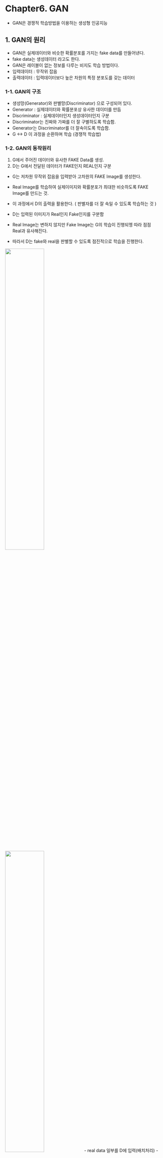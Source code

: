 # Chapter6. GAN
- GAN은 경쟁적 학습방법을 이용하는 생성형 인공지능

## 1. GAN의 원리
- GAN은 실제데이터와 비슷한 확률분포를 가지는 fake data를 만들어낸다. 
- fake data는 생성데이터 라고도 한다.
- GAN은 레이블이 없는 정보를 다루는 비지도 학습 방법이다.
- 입력데이터 : 무작위 잡음
- 출력데이터 : 입력데이터보다 높은 차원의 특정 분포도를 갖는 데이터

### 1-1. GAN의 구조
- 생성망(Generator)와 판별망(Discriminator) 으로 구성되어 있다.
- Generator : 실제데이터와 확률분포상 유사한 데이터를 만듬
- Discriminator : 실제데이터인지 생성데이터인지 구분
- Discriminator는 진짜와 가짜를 더 잘 구별하도록 학습함. 
- Generator는 Discriminator를 더 잘속이도록 학습함.
- G <-> D 이 과정을 순환하며 학습 (경쟁적 학습법)

### 1-2. GAN의 동작원리
1. G에서 주어진 데이터와 유사한 FAKE Data를 생성.
2. D는 G에서 전달된 데이터가 FAKE인지 REAL인지 구분

- G는 저차원 무작위 잡음을 입력받아 고차원의 FAKE Image를 생성한다.
- Real Image를 학습하여 실제이미지와 확률분포가 최대한 비슷하도록 FAKE Image를 만드는 것.
- 이 과정에서 D의 출력을 활용한다. ( 판별자를 더 잘 속일 수 있도록 학습하는 것 )

- D는 입력된 이미지가 Real인지 Fake인지를 구분함
- Real Image는 변하지 않지만 Fake Image는 G의 학습이 진행되멩 따라 점점 Real과 유사해진다.
- 따라서 D는 fake와 real을 판별할 수 있도록 점진적으로 학습을 진행한다.
<img src="https://user-images.githubusercontent.com/70633080/117790545-6c758380-b284-11eb-9337-51d728fd7226.png" width=50% height=50%>
<img src="https://user-images.githubusercontent.com/70633080/117790577-74cdbe80-b284-11eb-858b-7296d4eec5e7.png" width=50% height=50%>
- real data 일부를 D에 입력(배치처리)
- 미분가능한 판별함수D가 출력을 1로 하도록 학습
- 실제데이터의 확률분포와 다른 임의의 확률분포를가진 무작위 잡음을 생성
- 생성된 무작위 잡음을 미분가능함 생성함수 G에 통과시킴 
- G가 생성한 데이터를 추출
- 추출된 생성데이터를 D에 입력
- 미분가능한 판별함수D가 출력을 0으로 하도록 학습

- G학습 시 D는 학습이 되지 않도록 동결(가중치고정)하는것이 중요함.
- 최적화가 끝나고나면 이론적으로는 G의 결과와 real image를 D가 판별하지 못하게된다.
- 이를 위해서는 각 G와 D가 최적으로 구성되고 둘의 밸런스가 잘 맞아야 한다.

## 2. 확률분포 생성을 위한 완전연결계층 GAN구현
- 처음 제안된 GAN논문에 게재된 예제를 구현해본다. 
- 이 예제는 GAN으로 정규분포를 생성한다.
- 생성에 사용하는 무작위 잡음벡터 Z는 균등분포확률신호인데 출력은 정규분포확률신호이다.
### 2-1. 패키지 임포드
```
import numpy as np
import matplotlib.pyplot as plt

from keras import models
from keras.layers import Dense, Conv1D, Reshape, Flatten, Lambda
from keras.optimizers import Adam
from keras import backend as K
```
### 2-2. Data 생성
- 데이터를 생성하는 클래스
```
class Data:
  def __init__(self,mu,sigma,ni_D):
    self.real_sample=lambda n_batch: np.random.normal(mu,sigma,(n_batch,ni_D))
    self.in_sample=lambda n_batch : np.random.rand(n_batch,ni_D)
```
- GAN에는 2가지 데이터가 필요하다.
1. GAN으로 흉내내고자 하는 실제데이터
2. 실제데이터와 통계적 특성이 다른 무작위잡음 데이터
- 이 둘을 만들기 위해서는 확률변수를 생성하는 함수가 필요하다.
- 정규분포 확률변수는 numpy아래의 random.normal()함수로 생성. 이를 lambda로 만들어 반환.
- 이를 통해 추후 원하는 수만큼 확률변수를 만들 수 있다.
- argument 확률은 random.rand()를 사용해 연속균등분포로 지정한다.

### 2-3. 머신구현하기
- 머신은 데이터와 모델로 GAN을 학습하고 성능을 평가하는 인공신경망 전체를 총괄하는 객체이다.
- __init__() : 클래스 초기화함수
- run() : 실행 멤버함수
- run_epochs() : 에포크 단위 실행멤버함수
- train() : 학습진행멤버함수
- train_epoch(): 매순간 학습진행멤버함수
- train_D() : 판별망 학습멤버함수
- train_GD() : 학습용 생성망 학습멤버함수
- test_and_show() : 성능평가 및 그래프그리기 멤버함수
- print_stat() : 상황출력정적함수

- GAN이 임의의 통계특성을 지닌 정규분포를 생성하도록 평균값과 표준편차를 4와 1.25로 설정합니다.
```
class Machine():
  def __init__(self,n_batch=10,ni_D=100):
    data_mean=4
    data_stddev=1.25
    self.data=Data(data_mean,data_stddev,ni_D)
    self.gan=GAN(ni_D=ni_D, nh_D=50,nh_G=50)
    self.n_batch=n_batch
    self.n_iter_G=1
    self.n_iter_D=1
```
- D가 한번에 받아들일 확률변수 수 (ni_D)를 100개로 설정 
  - 잠재벡터(잡음)길이가 100이라는것.
- GAN을 구성하는 2가지 신경망인 G와D 은닉계층의 노드수를 모두 50으로 설정
- 배치단위를 설정(n_batch)
- G와D의 배치별 최적화 횟수결정(n_iter)
- G와D의 각 배치마다 에포크를 다르게 가져갈수도있다.
  - 기본은 한번배치가 수행될떄 D한번, G한번이다.
  - GAN을 처음제안한 논문에서는 배치별로 D를 G보다 더 많이 학습하면 최적화에 도움이 된다고 언급되어있다.
  - 이는 하이퍼파라미터로 설정가능(n_iter)
- 다음으로 머신클래스의 실행을 담당하는 run()를 만든다.
```
def run(self,n_repeat=30000//200, n_show=200,n_test=100):
  for ii in range(n_repeat):
    print('stage',ii,'(epoch: {})'.format(ii*n_show))
    self.run_epochs(n_show,n_test)
    plt.show()
```
- run_epochs는 호출될때마다 학습을 n_show번 수행한다.
```
def run_epochs(self,epochs,n_test):
  self.train(epochs)
  self.test_and_show(n_test)
```
- 이 함수는 epochs만큼 학습을 진행하는 함수를 호출 후
- 학습된 신경망에 내부 성능 평가 데이터를 넣어서 그 성능을 결과그래프로 보여주는 함수를 호출
- 다음으로 GAN의 학습을 진행하는 함수를 만든다.
```
def train(self,epochs):
  for epoch in range(epochs):
    self.train_each()
```
- 이 함수는 매 에폭마다 train_each()를 호출해 학습한다. 
- D가 약간 진화되면 G는 이에 맞추어 자신을 좀 더 진화시킨다. (때로는 D가 G보다 더 진화할 수도 아닐수도 있음)
- 예제에서는 D와G가 한번씩 학습되도록 하였다.
```
 def train_each(self):
  for it in range(self.n_iter_D):
    self.train_D()
  for it in range(self.n_iter_G):
    self.train_GD()
```
- train_GD는 D의 결과를 피드백받아 G를 학습시키는 과정이다.
- D와 G는 각각 n_iter만큼 학습 (예제에서는 1)
```
def train_D(self):
  gan=self.gan
  n_batch=self.n_batch
  data=self.data
  
  Real=data.real_sample(n_batch)
  Z=data.insample(n_batch)
```
- 실제데이터에서 n_batch만큼 샘플을 가져온다 (정규분포를 따르는 데이터)
- 입력샘플의 분포를 균등분포로 정함(Z) 

```
  GAN=gan.G.predict(Z)
  gan.D.trainable=True
  
  gan.D_train_on_batch(Real,Gen)
```
- 입력샘플Z를 G에 통과시켜 생성망의 출력으로 바꿔준다.
- D는 GD(학습용생성망)을 사용할때 학습이 되지않도록 막아두기 때문에 D를 훈련시킬때는 gan.D.trainable을 True로 바꾸고 진행해야한다.
- 그리고 D를 학습시킨다. 
- 다음은 GD(학습용 생성망)을 학습시키는 함수이다.
```
def train_GD(self):
  gan=self.gan
  n_batch=self.n_batch
  data=self.data
  Z=data.in_sample(n_batch)
  
  gan.D.trainable=False
  gan.GD_train_on_batch(Z)
```
- n_batch만큼의 임의의 분포입력 샘플을 만든다.(Z)
- 이 입력이 G에 들어가면 모든 D는 실제샘플로 착각하도록 GD_train_on_batch를 이용해 학습한다.
- GD를 학습할때에는 실제데이터를 다룰 필요가 없기 때문에 D보다는 코드가 단순하다.
- 다음으로 GAN의 성능을 평가하고 확률예측결과를 그래프로 그리는 멤버함수를 만든다.
```
def test_and_show(self,n_test):
  data=self.data
  Gen,Z=self.test(n_test)
  Real=data.real_sample(n_test)
  self.show_hist(Real,Gen,Z)
  Machine.print_stat(Real,Gen)
```
- 우선 무작위잡음Z를 G의 입력으로 얻은 fake data Gen을 출력한다.
- 실제이미지를 n_test만큼 가져와서 Real에 저장한다.
- print_stat : 데이터의 통계적 특성을 텍스트로 표시한다.
```
def show_hist(self,Real,Gen,Z):
  plt.hist(Real.reshape(-1),histtype='step',label='Real')
  plt.hist(Gen.reshape(-1),histtype='step',label='Generated')
  plt.hist(Z.reshape(-1),histtype='step',label='Input')
  plt.legend(loc=0)
```
- 학습진행경과에 대한 그래프를 그리는 함수이다.
- 통계적 특성을 plt.hist()를 사용해 표시
- plt.legend()는 그래프의 세 선들을 구분하는데 사용한다.
- 다음으로 G가 얼마나 실제데이터의 확률분포를 따르는 데이터를 만드는지 확인하기 위해 정적멤버함수를 만든다.
```
@staticmethod
def print_stat(Real,Gen):
  def stat(d):
    return (np.mean(d),np.std(d))
  print('mean and std of real',stat(Real))
  print('mean and std of fake',stat(Gen))
```
- 이함수는 클래스의 멤버변수나 멤버함수를 사용하지 않으므로 정적멤버함수로 지정하였다.
- stat()은 벡터의 평균과 분산을 계산한다.

### 2-4. GAN모델링
- 다음 순서로 GAN을 모델링한다.
1. 클래스초기화 __init__()
2. D구현함수 gen_D()
3. G구현함수 gen_G()
4. 학습용 생성망 make_GD()
5. D 학습함수 D_train_on_batch()
6. G 학습함수 G_train_on_batch()

- 초기화 함수
```
class GAN:
  def __init__(self,ni_D,nh_D,nh_G):
    self.ni_D=ni_D
    self.nh_D=nh_D
    self.nh_G=nh_G
    
    self.D=self.gen_D()
    self.G=self.gen_G()
    self.GD=self.make_GD()
```
- ni_D : 판별망의 입력길이
- nh_D : 판별망의 두 은닉계층의 노드 수
- nh_G : 생성망의 두 은닉계층의 노드 수

- 다음으로 판별망D를 구현하는 함수를 만든다.
- 입력 -> lambda (2 * ni_D) -> Dense(nh_D,ReLU) -> Dense(nh_D,ReLU) -> Dense(1,sigmoid) -> 출력
- 두 은닉계층과 출력계층은 모두 fc layer로 구성
```
def gen_D(self):
  ni_D=self.ni_D
  nh_D=self.nh_D
  D=models.Sequential()
  D.add(Lambda(add_decorate,output_shape=add_decorate_shape,input_shape=(ni_D,)))
```
- 입력신호를 변형하는 계층을 케라스에서 제공하는 람다클래스를 이용해 만들 수 있다.
- Lambda class는 계층의 동작을 처리하는 add_decorate()함수와 계층을 통과한 출력텐서의 모양을 입력받는다.
```
  D.add(Dense(nh_D,activation='relu'))
  D.add(Dense(nh_D,activation='relu'))
  D.add(Dense(1,activation='sigmoid'))
  model_compile(D)
  return D
```
- 은닉계층인 두 Dense()는 nh_D만큼의 노드로 구성되어있다.
- 다음으로 람다계층의 처리함수인 add_decorate()을 만든다.
```
def add_decorate(x):
  m=K.mean(x,axis=-1,keepdims=True)
  d=K.square(x-m)
  return K.concatenate([x,d],axis=-1)
```
- 이 합수는 입력벡터에 새로운 벡터를 추가한다. 
- 새로운 벡터는 입력벡터의 각요소에서 벡터평균을 뺀 값을 자승한 값을 가진다.(x-m)** 2 
- 벡터 추가는 K.concatenate()로 구현한다. 
- axis=-1 : 마지막차원을 서로 붙이라는  argument
- 다음으로 출력데이터의 모양을 지정하는 add_decorate_shape(input_shape)을 만든다.
```
def add_decorate_shape(input_shape):
  shape=list(input_shape)
  assert len(shape)==2
  shape[1] *= 2
  return tuple(shape)
```
- 이 함수는 input_shape을 입력받아 람다계층의 처리함수가 돌려주는 출력벡터의 크기를 설정하는 형태이다.
- 모델을 컴파일하는 model_compile()을 구현한다.
```
lr=2e-4
adam=Adam(lr=lr,beta_1=0.9,beta_2=0.999)
def model_compile(model):
  return model.compile(loss='binary_crossentropy',optimizer=adam,metrics=['accuracy'])
```

- 다음으로 G를 구현하는 함수를 만든다.
- 입력 -> reshape(ni_D,1)->Conv1d(nh_Gx(1))->Conv1D(nh_Gx(1))->Conv1D(1 * (1))->Flatten->출력
```
def gen_G(self):
  ni_d=self.ni_D
  nh_G=self.nh_D
  G=models.Sequential() #(batch,ni_D)
  G.add(Reshape((ni_D,1),input_shape=(ni_D,)))
  G.add(Conv1D(nh_G,1,activation='relu'))
  G.add(Conv1D(nh_G,1,activation='sigmoid'))
  G.add(Conv1D(1,1))
  G.add(Flatten())
```
- G에 들어가는 입력데이터의 모양은 (batch,input_dim)이다.
- 1차원 Conv에 입력을 넣으려면 (batch,steps,input_dim)으로 데이터차원을 확대해야한다. 
- 차원을 확대한 후 두 1차원합성곱계층을 거쳐 확률변수의 확률분포를 바꿔준다.
- 필터수 nh_G를 늘리게되면 입력신호의 범위를 좀 더 세분화해서 처리할 수 있다. 
- 1은 커널크기를 말하며 입력벡터간 상관도를 높여주는 역할을 한다.
- activation 함수는 정말한 조정을 위해 한번은 시그모이드로 설정 
- 마지막은 출력이 하나여야 한다. 따라서 Conv1D(1,1)
- 두번쨰 합성곱 계층에 의한 변환이 끝나면 1차원벡터로 복구한다.
- 추후 판별망은 완전연결계층으로 판별하기 때문에 생성망의 출력을 1차원으로 바꾸는 것이다. 

- 케라스에서는 입력데이터의 모양을 1차원으로 지정해도 내부에서는 2차원으로 동작한다. (배치, 데이터수)
- 따라서 실제로 케라스에서는 첫번째차원을 지정하지않아도 된다.(배치)
- 다만, 고급기능인 람다계층이나 손실함수에서 K.mean(), K.square()같은 함수에서는 배치크기를 지정해야한다.
```
model_compile(G)
return(G)
```
- 모델링이 끝나면 컴파일한다.

- 학습용생성망을 구현하는 함수를 만든다.
- 이는 G의 상단에 D를 달아주어 구현한다.
- 이때, D의 가중치는 동결시켜야한다
```
def make_GD(self):
  G,D=self.G,self.D
  GD=models.Sequential()
  GD.add(G)
  GD.add(D)
  
  D.trainable=False
  model_compile(GD)
  D.trainable=True
  return GD
```
- GD에 G를 add한 후 D를 add한다. 순서상으로는 상단에 D가 위치한다. 

- 다음으로 D의 학습을 진행하는 함수를 만든다.
```
def D_train_on_batch(self,Real,Gen):
  D=self.D
  X=np.concatenate([Real,Gen],axis=0)
  y=np.array([1]*Real.shape[0]+[0]*Gen.shape[0])
  D.train_on_batch(X,y)
```
- 데이터와 레이블을 만들고 D.train_on_batch()를 이용해 학습일 진행, 손실값을 계산한다.
- train_on_batch는 fit()과는 처리하는 데이터 양이 다르다. 
- fit은 전체를 받아 배치단위로 반복학습
- train_on_batch는 배치만큼 받아 1회만 학습
- 다음으로 학습용 생성망을 학습시키는 멤버함수를 만든다.
```
def GD_train_on_batch(self,Z):
  GD=self.GD
  y=np.array([1]*Z.shape[0])
  GD.train_on_batch(Z,y)
```
- 허구값을 D에서 실제로 판별하도록 학습해야하기 때문에 목표 출력값을 모두 1로 설정했다.

## 3. 필기체를 생성하는 합성곱계층 GAN구현
- 입력한 필기체를 보고 배워 새로운 유사 필기체를 만든다. 
- GAN에 들어있는 두 신경망은 합성곱계층을 이용해 만든다. 
```
from keras.datasets import mnist
from PIL import Image
import numpy as np
import math, os
import keras.backend as K
import tensorflow as tf
```
- 이번 예시처럼 신경망의 출력이 스칼라나 벡터가 아닌 다차원일 경우 해당 차원에 맞는 손실함수가 필요하다.
- 4차원 데이터를 이용하는 손실함수를 keras backend와 tensorflow로 구현한다.
```
def mse_4d(y_true,y_pred):
  return K.mean(K.square(y_pred-y_true),axis(1,2,3))
def mse_4d_tf(y_true,y_pred):
  return tf.reduce_mean(tf.square(y_pred - y_true), axis(1,2,3))
```
- 평균제곱오차를 구했다. 4차원데이터이므로 0축을 제외하고는 평균계산이 다른 모든축에 대해 이루어지도록 하였다.

### 3-1. 합성곱계층 GAN수행
- 매개변수를 효율적으로 입력받을 수 있도록 argparse 를 사용한다.
```
import argparse
def main():
  parser=argparse.ArgumentParser()
  parser.add_argument('--batch_size',type=int,default=16)
  parser.add_argument('--epochs',type=int,default=1000)
  등
```
```
args= parser.parse_args()
train(args)
```
### 3-2. 합성곱계층 GAN모델링
```
from keras import models, layers, optimizers
class GAN(models.Sequential):
  def __init__(self,input_dim=64):
    super().__init__()
    self.input_dim=input_dim
    
    self.generator=self.GENERATOR()
    self.discriminator=self.DISCRIMINATOR()
    
    ## 학습용생성망( 생성망+판별망)
    self.add(self.generator)
    self.discriminator.trainable = False
    self.add(self.discriminator)
    self.compile_all()
   
   def compile_all():
    d_optim=optimizers.SGD(lr=0.0005, momentum=0.9, nesterov=True)
    g_optim=optimizers.SGD(lr=0.0005, momentum=0.9, nesterov=True)
    
    self.compile(loss='binary_crossentropy',optimizer=g_optim)
    self.generator.compile(loss=mse_4d,optimizer='SGD')
    self.discriminator.trainable=True
    self.discriminator.compile(loss='binary_crossentropy',optimizer=d_optim)
   
   def GENERATOR(self):
    
    input_dim=self.input_dim
    
    model=models.Sequential()
    model.add(layers.Dense(1024, activation='tanh',input_dim=input_dim)) # 입력이 1차원행렬
    model.add(layers.Dense(128 * 7 * 7 ,activation='tanh'))
    model.add(layers.BatchNormalization())
    model.add(layers.Reshape((128,7,7),input_shape=(128 * 7 * 7,)))
    model.add(layers.UpSampling2D(size=(2,2))) # (128,14,14)
    model.add(layers.Conv2D(64,(5, 5),padding='same',activation='tanh')) # (64,?,?)
    model.add(layers.UpSampling2D(size=(2,2)))
    model.add(layers.Conv2D(1,(5,5),padding='same',activation='tanh'))
    
    return model
    
   def DISCRIMINATOR(self):
    
    model=models.Sequential()
    model.add(layers.Conv2D(64,(5,5),padding='same',activation='tanh',input_shape=(1,28,28)))
